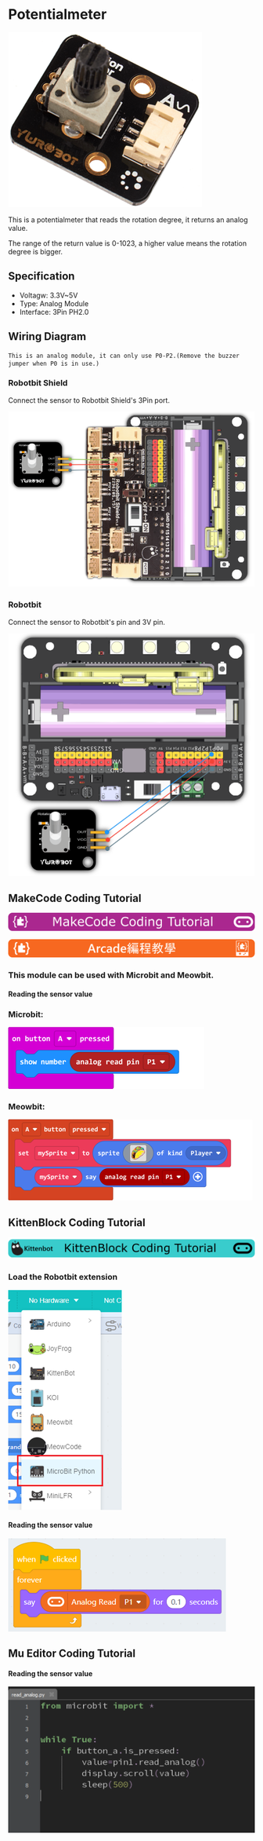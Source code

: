 # Potentialmeter

![](../images/poten2.png)

This is a potentialmeter that reads the rotation degree, it returns an analog value.

The range of the return value is 0-1023, a higher value means the rotation degree is bigger.

## Specification

- Voltagw: 3.3V~5V
- Type: Analog Module
- Interface: 3Pin PH2.0

## Wiring Diagram

    This is an analog module, it can only use P0-P2.(Remove the buzzer jumper when P0 is in use.)

### Robotbit Shield

Connect the sensor to Robotbit Shield's 3Pin port.

![](../images/poten_wire2.png)

### Robotbit

Connect the sensor to Robotbit's pin and 3V pin.

![](../images/poten_wire1.png)

## MakeCode Coding Tutorial

![](../PWmodules/images/mcbanner.png)

![](../../meowbit/images/acbanner.png)

### This module can be used with Microbit and Meowbit.

#### Reading the sensor value

### Microbit:

![](../images/poten_code.png)

### Meowbit:

![](../images/poten_codeMeow.png)

## KittenBlock Coding Tutorial

![](../PWmodules/images/kbbanner.png)

### Load the Robotbit extension

![](../images/addRB.png)

#### Reading the sensor value

![](../images/poten_codekb.png)

## Mu Editor Coding Tutorial

#### Reading the sensor value

![](../images/poten_codemu.png)